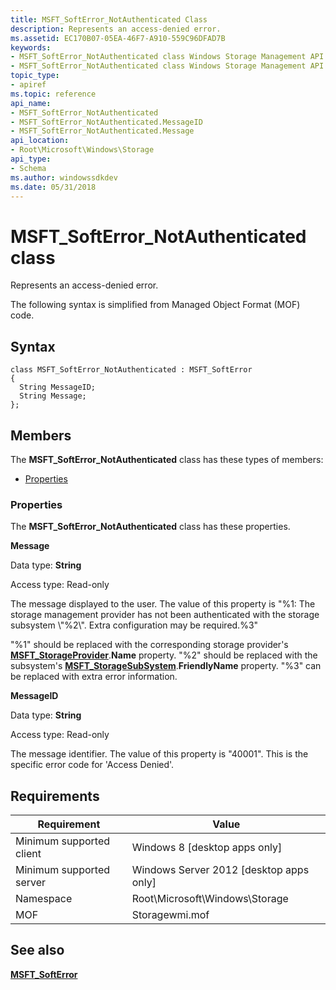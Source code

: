 ```yaml
---
title: MSFT_SoftError_NotAuthenticated Class
description: Represents an access-denied error.
ms.assetid: EC170B07-05EA-46F7-A910-559C96DFAD7B
keywords:
- MSFT_SoftError_NotAuthenticated class Windows Storage Management API
- MSFT_SoftError_NotAuthenticated class Windows Storage Management API , described
topic_type:
- apiref
ms.topic: reference
api_name:
- MSFT_SoftError_NotAuthenticated
- MSFT_SoftError_NotAuthenticated.MessageID
- MSFT_SoftError_NotAuthenticated.Message
api_location:
- Root\Microsoft\Windows\Storage
api_type:
- Schema
ms.author: windowssdkdev
ms.date: 05/31/2018
---
```


# MSFT\_SoftError\_NotAuthenticated class

Represents an access-denied error.

The following syntax is simplified from Managed Object Format (MOF) code.

## Syntax

``` syntax
class MSFT_SoftError_NotAuthenticated : MSFT_SoftError
{
  String MessageID;
  String Message;
};
```

## Members

The **MSFT\_SoftError\_NotAuthenticated** class has these types of members:

-   [Properties](#properties)

### Properties

The **MSFT\_SoftError\_NotAuthenticated** class has these properties.

 

**Message**
   

Data type: **String**
 

Access type: Read-only
 

The message displayed to the user. The value of this property is "%1: The storage management provider has not been authenticated with the storage subsystem \\"%2\\". Extra configuration may be required.%3"

"%1" should be replaced with the corresponding storage provider's [**MSFT\_StorageProvider**](msft-storageprovider.md).**Name** property. "%2" should be replaced with the subsystem's [**MSFT\_StorageSubSystem**](msft-storagesubsystem.md).**FriendlyName** property. "%3" can be replaced with extra error information.

 

**MessageID**
   

Data type: **String**
 

Access type: Read-only
 

The message identifier. The value of this property is "40001". This is the specific error code for 'Access Denied'.

 

## Requirements



| Requirement | Value |
|-------------------------------------|-------------------------------------------------------------------------------------------|
| Minimum supported client | Windows 8 \[desktop apps only\]                                                |
| Minimum supported server | Windows Server 2012 \[desktop apps only\]                                      |
| Namespace                | Root\\Microsoft\\Windows\\Storage                                              |
| MOF                      |  Storagewmi.mof  |



## See also

 

[**MSFT\_SoftError**](msft-softerror.md)
 

 

 





